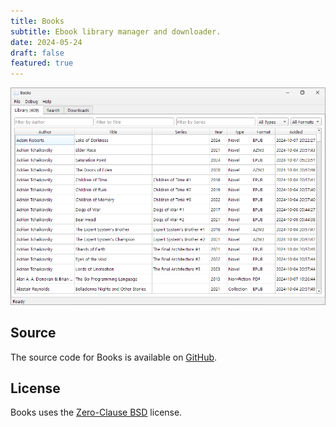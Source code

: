 ```yaml
---
title: Books
subtitle: Ebook library manager and downloader.
date: 2024-05-24
draft: false
featured: true
---
```


![Books](/static/images/projects/books/screenshot.png)

## Source

The source code for Books is available on [GitHub](https://github.com/kkestell/books).

## License

Books uses the [Zero-Clause BSD](https://opensource.org/license/0bsd/) license.